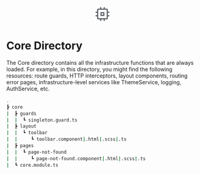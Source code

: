 <p align="center">
  <img src="../docs/images/core_directory.svg" alt="core-directory" width="48px" height="48px"/>
  <br>
</p>


# Core Directory

The Core directory contains all the infrastructure functions that are always loaded. For example, in this directory, you might find the following resources: route guards, HTTP interceptors, layout components, routing error pages, infrastructure-level services like ThemeService, logging, AuthService, etc.

```bash
.
┣ core
|  ┣ guards
|  |  ┗ singleton.guard.ts
|  ┣ layout
|  |  ┗ toolbar
|  |     ┗ toolbar.component|.html|.scss|.ts
|  ┣ pages
|  |  ┗ page-not-found
|  |     ┗ page-not-found.component|.html|.scss|.ts
|  ┗ core.module.ts
```
